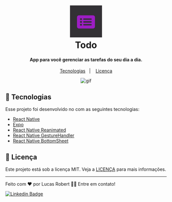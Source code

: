 <h1 align="center">
    <img alt="React RocketShoes" src="./github/logo.png" style="height:100px" />
    <br>
   Todo
</h1>

<h4 align="center">
  App para você gerenciar as tarefas do seu dia a dia.
</h4>

<p align="center">
  <a href="#rocket-tecnologias">Tecnologias</a>&nbsp;&nbsp;&nbsp;|&nbsp;&nbsp;&nbsp;
  <a href="#memo-licença">Licença</a>
</p>

<p align="center">
  <img alt="gif" style="height:600px"  src="./github/todo.mp4">
</p>

## :rocket: Tecnologias

Esse projeto foi desenvolvido no com as seguintes tecnologias:

-  [React Native](https://reactnative.dev/)
-  [Expo](https://docs.expo.dev/)
-  [React Native Reanimated](https://docs.swmansion.com/react-native-reanimated/)
-  [React Native GestureHandler](https://docs.swmansion.com/react-native-gesture-handler/)
-  [React Native BottomSheet](https://ui.gorhom.dev/components/bottom-sheet/modal/)
  

## :memo: Licença
Este projeto está sob a licença MIT. Veja a [LICENÇA](https://github.com/LucasRobert123/rn-todo/blob/main/LICENCE.TXT) para mais informações.

---

Feito com ❤️ por Lucas Robert 👋🏽 Entre em contato!

[![Linkedin Badge](https://img.shields.io/badge/-Lucas-blue?style=flat-square&logo=Linkedin&logoColor=white&link=https://www.linkedin.com/in/lucas-robert-de-abreu-4a74ab1b9/)](https://www.linkedin.com/in/lucas-robert-de-abreu-4a74ab1b9/) 
